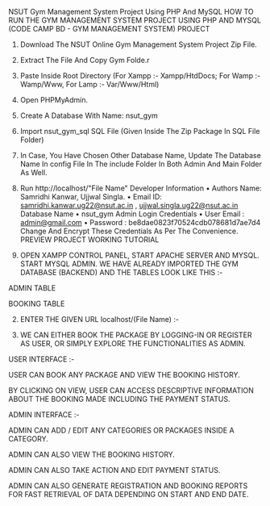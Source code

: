 NSUT Gym Management System Project Using PHP And MySQL
HOW TO RUN THE GYM MANAGEMENT SYSTEM PROJECT USING PHP AND MYSQL (CODE CAMP BD - GYM MANAGEMENT SYSTEM) PROJECT
1.	Download The NSUT Online Gym Management System Project Zip File.
2.	Extract The File And Copy Gym Folde.r
3.	Paste Inside Root Directory  (For Xampp :- Xampp/HtdDocs; For Wamp :- Wamp/Www, For Lamp :- Var/Www/Html)
4.	Open PHPMyAdmin.
5.	Create A Database With Name: nsut_gym
6.	Import nsut_gym_sql SQL File (Given Inside The Zip Package In SQL File Folder)
7.	In Case, You Have Chosen Other Database Name, Update The Database Name In config File In The include Folder In Both Admin And Main Folder As Well.
8.	Run http://localhost/"File Name"
Developer Information
•	Authors Name: Samridhi Kanwar, Ujjwal Singla.
•	Email ID:  samridhi.kanwar.ug22@nsut.ac.in , ujjwal.singla.ug22@nsut.ac.in 
Database Name
•	nsut_gym
Admin Login Credentials
•  User Email : admin@gmail.com 
•  Password : be8dae0823f70524cdb078681d7ae7d4
Change And Encrypt These Credentials As Per The Convenience.
PREVIEW
PROJECT WORKING TUTORIAL

1.	OPEN XAMPP CONTROL PANEL, START APACHE SERVER AND MYSQL. START MYSQL ADMIN. WE HAVE ALREADY IMPORTED THE GYM DATABASE (BACKEND) AND THE TABLES LOOK LIKE THIS :-

 

ADMIN TABLE
 

BOOKING TABLE
 





2.	ENTER THE GIVEN URL localhost/(File Name) :-

 

3.	WE CAN EITHER BOOK THE PACKAGE BY LOGGING-IN OR REGISTER AS USER, OR SIMPLY EXPLORE THE FUNCTIONALITIES AS ADMIN.

USER INTERFACE :-

 


USER CAN BOOK ANY PACKAGE AND VIEW THE BOOKING HISTORY. 

 

BY CLICKING ON VIEW, USER CAN ACCESS DESCRIPTIVE INFORMATION ABOUT THE BOOKING MADE INCLUDING THE PAYMENT STATUS.


 











ADMIN INTERFACE :-

 

ADMIN CAN ADD / EDIT ANY CATEGORIES OR PACKAGES INSIDE A CATEGORY.

 








ADMIN CAN ALSO VIEW THE BOOKING HISTORY.

 

ADMIN CAN ALSO TAKE ACTION AND EDIT PAYMENT STATUS.

  
 



ADMIN CAN ALSO GENERATE REGISTRATION AND BOOKING REPORTS FOR FAST RETRIEVAL OF DATA DEPENDING ON START AND END DATE.

 




